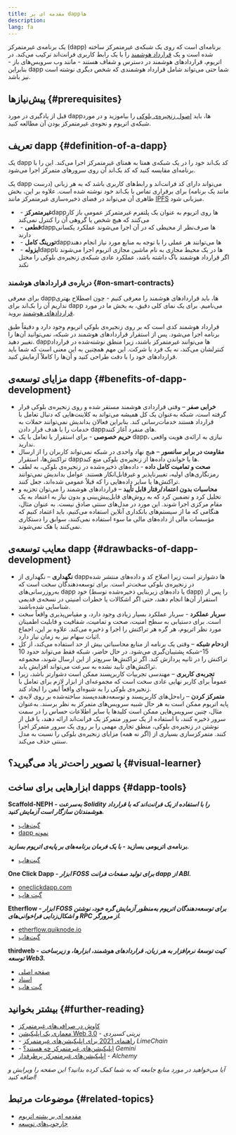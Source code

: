 ```yaml
---
title: مقدمه ای بر dappها
description:
lang: fa
---
```


یک برنامه‌ی غیرمتمرکز (dapp) برنامه‌ای است که روی یک شبکه‌ی غیرمتمرکز ساخته شده است و یک [قرارداد هوشمند](/developers/docs/smart-contracts/) را با یک رابط کاربری فرانت‌اند ترکیب می‌کند. در اتریوم، قراردادهای هوشمند در دسترس و شفاف هستند - مانند وب سرویس‌های باز - بنابراین dapp شما حتی می‌تواند شامل قرارداد هوشمندی که شخص دیگری نوشته است نیز باشد.

## پیش‌نیازها {#prerequisites}

قبل از یادگیری در مورد dappها، باید [اصول زنجیره‌ی بلوکی](/developers/docs/intro-to-Nephele/) را بیاموزید و در مورد شبکه‌ی اتریوم و نحوه‌ی غیرمتمرکز بودن آن مطالعه کنید.

## تعریف dapp {#definition-of-a-dapp}

یک dapp کد بک‌اند خود را در یک شبکه‌ی همتا به همتای غیرمتمرکز اجرا می‌کند. این را با برنامه‌ای مقایسه کنید که کد بک‌اند آن روی سرورهای متمرکز اجرا می‌شود.

یک dapp می‌تواند دارای کد فرانت‌اند و رابط‌های کاربری باشد که به هر زبانی (درست مانند یک برنامه) برای برقراری تماس با بک‌اند خود نوشته شده است. علاوه بر این، بخش ظاهری آن می‌تواند در فضای ذخیره‌سازی غیرمتمرکز مانند [IPFS](https://ipfs.io/) میزبانی شود.

- **غیرمتمرکز** - ‏dappها روی اتریوم به عنوان یک پلتفرم غیرمتمرکز عمومی باز کار می‌کنند که هیچ شخص یا گروهی آن را کنترل نمی‌کند
- **قطعی** - ‏dappها صرف‌نظر از محیطی که در آن اجرا می‌شوند عملکرد یکسانی دارند
- **تورینگ کامل** - ‏dappها می‌توانند هر عملی را با توجه به منابع مورد نیاز انجام دهند
- **ایزوله** - ‏dappها در یک محیط مجازی به نام ماشین مجازی اتریوم اجرا می‌شوند تا اگر قرارداد هوشمند باگ داشته باشد، عملکرد عادی شبکه‌ی زنجیره‌ی بلوکی را مختل نکند

### درباره‌ی قراردادهای هوشمند {#on-smart-contracts}

برای معرفی dapp‌ها، باید قراردادهای هوشمند را معرفی کنیم - چون اصطلاح بهتری نداریم آن را بک‌اند برای dapp می‌نامیم. برای یک نمای کلی دقیق، به بخش ما در مورد [قراردادهای هوشمند](/developers/docs/smart-contracts/) بروید.

قرارداد هوشمند کدی است که بر روی زنجیره‌ی بلوکی اتریوم وجود دارد و دقیقاً طبق برنامه اجرا می‌شود. پس از استقرار قراردادهای هوشمند در شبکه، نمی‌توانید آن‌ها را تغییر دهید. dappها می‌توانند غیرمتمرکز باشند، زیرا منطق نوشته‌شده در قرارداد کنترلشان می‌کند، نه یک فرد یا شرکت. این مهم همچنین به این معنی است که شما باید قراردادهای خود را با دقت طراحی کنید و آن‌ها را کاملاً آزمایش کنید.

## مزایای توسعه‌ی dapp {#benefits-of-dapp-development}

- **خرابی صفر** – وقتی قراردادی هوشمند مستقر شده و روی زنجیره‌ی بلوکی قرار گرفته است، شبکه به‌عنوان یک کل همیشه می‌تواند به کلاینت‌هایی که دنبال تعامل با قرارداد هستند خدمات‌رسانی کند. بنابراین فعالان بداندیش نمی‌توانند حملات به خدمات را با هدف قرار دادن dappهای منفرد آغاز کنند.
- **حریم خصوصی** - برای استقرار یا تعامل با یک dapp، نیازی به ارائه‌ی هویت واقعی ندارید.
- **مقاومت در برابر سانسور** – هیچ نهاد واحدی در شبکه نمی‌تواند کاربران را از ارسال تراکنش‌ها، استقرار dapp‌ها یا خواندن داده‌ها از زنجیره‌ی بلوکی منع کند.
- **صحت و تمامیت کامل داده** - داده‌های ذخیره‌شده در زنجیره‌ی بلوکی، به لطف رمزنگاری‌های اولیه، تغییرناپذیر و غیرقابل‌انکار هستند. عوامل بداندیش نمی‌توانند تراکنش‌ها یا سایر داده‌هایی را که قبلاً عمومی شده‌اند، جعل کنند.
- **محاسبات بدون اعتماد/رفتار قابل تأیید** – قراردادهای هوشمند را می‌توان تجزیه و تحلیل کرد و تضمین کرد که به روش‌های قابل‌پیش‌بینی و بدون نیاز به اعتماد به یک مقام مرکزی اجرا شوند. این مورد در مدل‌های سنتی صادق نیست. به عنوان مثال، هنگامی که ما از سیستم‌های بانکداری آنلاین استفاده می‌کنیم، باید اعتماد کنیم که مؤسسات مالی از داده‌های مالی ما سوء استفاده نمی‌کنند، سوابق را دستکاری نمی‌کنند یا هک نمی‌شوند.

## معایب توسعه‌ی dapp {#drawbacks-of-dapp-development}

- **نگهداری** – نگهداری از dappها دشوارتر است زیرا اصلاح کد و داده‌های منتشر شده در زنجیره‌ی بلوکی سخت‌تر است. برای توسعه‌دهندگان سخت است که به‌روزرسانی‌های dapp خود (یا داده‌های زیربنایی ذخیره‌شده توسط dapp) را پس از استقرار آن‌ها انجام دهند، حتی اگر اشکالات یا خطرات امنیتی در نسخه‌ی قدیمی شناسایی شده‌باشند.
- **سربار عملکرد** - سربار عملکرد بسیار زیادی وجود دارد، و مقیاس‌پذیری واقعاً سخت است. برای دستیابی به سطح امنیت، صحت و تمامیت، شفافیت و قابلیت اطمینان مورد نظر اتریوم، هر گره هر تراکنش را اجرا و ذخیره می‌کند. علاوه بر این، اجماع اثبات سهام نیز به زمان نیاز دارد.
- **ازدحام شبکه** – وقتی یک برنامه از منابع محاسباتی بیش از حد استفاده می‌کند، از کل شبکه پشتیبان‌گیری می‌شود. در حال حاضر، شبکه فقط می‌تواند حدود ‏10‎-15 تراکنش را در ثانیه پردازش کند. اگر تراکنش‌ها سریع‌تر از این ارسال شوند، مجموعه تراکنش‌های تأیید نشده به سرعت می‌تواند افزایش یابد.
- **تجربه‌ی کاربری** – مهندسی تجربیات کاربرپسند ممکن است دشوارتر باشد، زیرا عموماً برای کاربر نهایی عادی سخت است که مجموعه‌ای از ابزار لازم برای تعامل با زنجیره‌ی بلوکی را به شیوه‌ای واقعاً ایمن را ایجاد کند.
- **متمرکز کردن** – راه‌حل‌های کاربرپسند و توسعه‌دهنده‌پسند ساخته‌شده بر روی لایه‌ی پایه اتریوم ممکن است به هر حال شبیه سرویس‌های متمرکز به نظر برسند. به‌عنوان مثال، چنین سرویس‌هایی ممکن است کلیدها یا سایر اطلاعات حساس را در سمت سرور ذخیره کنند، با استفاده از یک سرور متمرکز یک فرانت‌اند ارائه دهند، یا قبل از نوشتن در زنجیره‌ی بلوکی، منطق تجاری مهمی را بر روی یک سرور متمرکز اجرا کنند. متمرکزسازی بسیاری از (اگر نه همه) مزایای زنجیره‌ی بلوکی را نسبت به مدل سنتی حذف می‌کند.

## با تصویر راحت‌تر یاد می‌گیرید؟ {#visual-learner}

<YouTube id="F50OrwV6Uk8" />

## ابزارهایی برای ساخت dapps {#dapp-tools}

**Scaffold-NEPH _- به‌سرعت Solidity را با استفاده از یک فرانت‌اند که با قرارداد هوشمندتان سازگار است آزمایش کنید._**

- [گیت‌هاب](https://github.com/austintgriffith/scaffold-NEPH)
- [dapp نمونه](https://punkwallet.io/)

**برنامه‌ی اتریومی بسازید _- با یک فرمان برنامه‌های بر پایه‌ی اتریوم بسازید._**

- [گیت‌هاب](https://github.com/paulrberg/create-NEPH-app)

**One Click Dapp _- ابزار FOSS برای تولید صفحات فرانت dapp از
ABI._**

- [oneclickdapp.com](https://oneclickdapp.com)
- [گیت هاب](https://github.com/oneclickdapp/oneclickdapp-v1)

**Etherflow _- ابزار FOSS برای توسعه‌دهندگان اتریوم به‌منظور آزمایش گره خود، نوشتن و اشکال‌زدایی فراخوانی‌های RPC از مرورگر._**

- [etherflow.quiknode.io](https://etherflow.quiknode.io/)
- [گیت‌هاب](https://github.com/abunsen/etherflow)

**thirdweb _- کیت توسعهٔ نرم‌افزار به هر زبان، قراردادهای هوشمند، ابزارها، و زیرساخت توسعه Web3._**

- [صفحه اصلی](https://thirdweb.com/)
- [اسناد](https://portal.thirdweb.com/)
- [گیت هاب](https://github.com/thirdweb-dev/)



## بیشتر بخوانید {#further-reading}

- [کاوش در صرافی‌های غیرمتمرکز](/dapps)
- [معماری یک اپلیکیشن Web 3.0](https://www.preethikasireddy.com/post/the-architecture-of-a-web-3-0-application) - _پریتی کسیردی_
- [راهنمای 2021 برای اپلیکیشن‌های غیرمتمرکز](https://limechain.tech/blog/what-are-dapps-the-2021-guide/) -‏ _LimeChain_
- [اپلیکیشن‌های غیرمتمرکز چه هستند؟](https://www.gemini.com/cryptopedia/decentralized-applications-defi-dapps) -‏ _Gemini_
- [اپلیکیشن‌های غیرمتمرکز پرطرفدار](https://www.alchemy.com/dapps) - _Alchemy_

_آیا می‌خواهید در مورد منابع جامعه که به شما کمک کرده بدانید؟ این صفحه را ویرایش و اضافه کنید!_



## موضوعات مرتبط {#related-topics}

- [مقدمه ای بر پشته اتریوم](/developers/docs/Nephele-stack/)
- [چارچوب‌های توسعه](/developers/docs/frameworks/)
